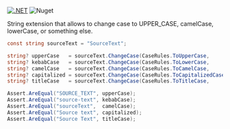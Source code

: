 [![.NET](https://github.com/scrappyCoco/PainlessUtils/actions/workflows/dotnet.yml/badge.svg?branch=main)](https://github.com/scrappyCoco/PainlessUtils/actions/workflows/dotnet.yml)
![Nuget](https://img.shields.io/nuget/v/Coding4fun.PainlessUtils)

String extension that allows to change case to UPPER_CASE, camelCase, lowerCase, or something else.

```c#
const string sourceText = "SourceText";

string? upperCase   = sourceText.ChangeCase(CaseRules.ToUpperCase,       "_");
string? kebabCase   = sourceText.ChangeCase(CaseRules.ToLowerCase,       "-");
string? camelCase   = sourceText.ChangeCase(CaseRules.ToCamelCase,       "" );
string? capitalized = sourceText.ChangeCase(CaseRules.ToCapitalizedCase, " ");
string? titleCase   = sourceText.ChangeCase(CaseRules.ToTitleCase,       " ");

Assert.AreEqual("SOURCE_TEXT", upperCase);
Assert.AreEqual("source-text", kebabCase);
Assert.AreEqual("sourceText",  camelCase);
Assert.AreEqual("Source text", capitalized);
Assert.AreEqual("Source Text", titleCase);
```
